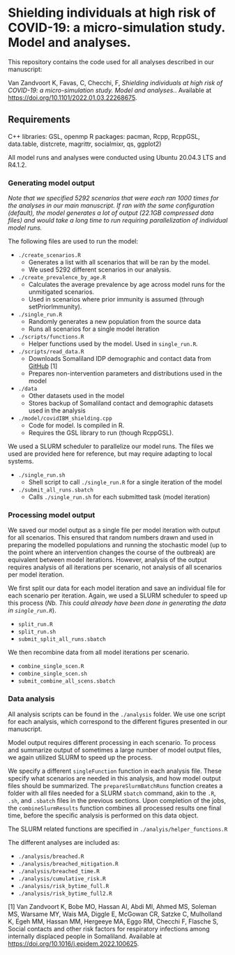 # Shielding individuals at high risk of COVID-19: a micro-simulation study. Model and analyses.

This repository contains the code used for all analyses described in our manuscript:

Van Zandvoort K, Favas, C, Checchi, F, *Shielding individuals at high risk of COVID-19: a micro-simulation study. Model and analyses.*. Available at <https://doi.org/10.1101/2022.01.03.22268675>.

## Requirements

C++ libraries: GSL, openmp
R packages: pacman, Rcpp, RcppGSL, data.table, distcrete, magrittr, socialmixr, qs, ggplot2)

All model runs and analyses were conducted using Ubuntu 20.04.3 LTS and R4.1.2.

### Generating model output

*Note that we specified 5292 scenarios that were each ran 1000 times for the analyses in our main manuscript. If ran with the same configuration (default), the model generates a lot of output (22.1GB compressed data files) and would take a long time to run requiring parallelization of individual model runs.*

The following files are used to run the model:

- `./create_scenarios.R`
  - Generates a list with all scenarios that will be ran by the model.
  - We used 5292 different scenarios in our analysis.
- `./create_prevalence_by_age.R`
    - Calculates the average prevalence by age across model runs for the unmitigated scenarios.
    - Used in scenarios where prior immunity is assumed (through setPriorImmunity).
- `./single_run.R`
  - Randomly generates a new population from the source data
  - Runs all scenarios for a single model iteration
- `./scripts/functions.R`
  - Helper functions used by the model. Used in `single_run.R`.
- `./scripts/read_data.R`
  - Downloads Somaliland IDP demographic and contact data from [GitHub](https://github.com/kevinvzandvoort/espicc-somaliland-digaale-survey-2019) [1]
  - Prepares non-intervention parameters and distributions used in the model
- `./data`
  - Other datasets used in the model
  - Stores backup of Somaliland contact and demographic datasets used in the analysis
- `./model/covidIBM_shielding.cpp`
  - Code for model. Is compiled in R.
  - Requires the GSL library to run (though RcppGSL).

We used a SLURM scheduler to parallelize our model runs. The files we used are provided here for reference, but may require adapting to local systems.
- `./single_run.sh`
  - Shell script to call `./single_run.R` for a single iteration of the model
- `./submit_all_runs.sbatch`
  - Calls `./single_run.sh` for each submitted task (model iteration)

### Processing model output

We saved our model output as a single file per model iteration with output for all scenarios. This ensured that random numbers drawn and used in preparing the modelled populations and running the stochastic model (up to the point where an intervention changes the course of the outbreak) are equivalent between model iterations. However, analysis of the output requires analysis of all iterations per scenario, not analysis of all scenarios per model iteration.

We first split our data for each model iteration and save an individual file for each scenario per iteration. Again, we used a SLURM scheduler to speed up this process (*Nb. This could already have been done in generating the data in `single_run.R`*).

- `split_run.R`
- `split_run.sh`
- `submit_split_all_runs.sbatch`

We then recombine data from all model iterations per scenario.

- `combine_single_scen.R`
- `combine_single_scen.sh`
- `submit_combine_all_scens.sbatch`

### Data analysis

All analysis scripts can be found in the `./analysis` folder. We use one script for each analysis, which correspond to the different figures presented in our manuscript.

Model output requires different processing in each scenario. To process and summarize output of sometimes a large number of model output files, we again utilized SLURM to speed up the process.

We specify a different `singleFunction` function in each analysis file. These specify what scenarios are needed in this analysis, and how model output files should be summarized.
The `prepareSlurmBatchRuns` function creates a folder with all files needed for a SLURM `sbatch` command, akin to the `.R`, `.sh`, and `.sbatch` files in the previous sections.
Upon completion of the jobs, the `combineSlurmResults` function combines all processed results one final time, before the specific analysis is performed on this data object.

The SLURM related functions are specified in `./analyis/helper_functions.R`

The different analyses are included as:

- `./analysis/breached.R`
- `./analysis/breached_mitigation.R`
- `./analysis/breached_time.R`
- `./analysis/cumulative_risk.R`
- `./analysis/risk_bytime_full.R`
- `./analysis/risk_bytime_full2.R`

[1] Van Zandvoort K, Bobe MO, Hassan AI, Abdi MI, Ahmed MS, Soleman MS, Warsame MY, Wais MA, Diggle E, McGowan CR, Satzke C, Mulholland K, Egeh MM, Hassan MM, Hergeeye MA, Eggo RM, Checchi F, Flasche S, Social contacts and other risk factors for respiratory infections among internally displaced people in Somaliland. Available at https://doi.org/10.1016/j.epidem.2022.100625.

